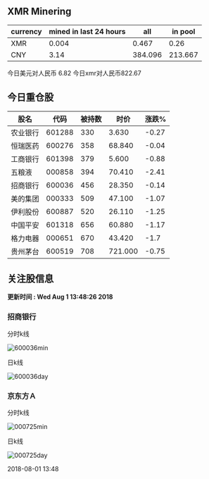 ## XMR Minering

|currency|mined in last 24 hours|all|in pool|
|---|---|---|---|
|XMR|0.004|0.467|0.26|
|CNY|3.14|384.096|213.667|

今日美元对人民币 6.82	今日xmr对人民币822.67


## 今日重仓股 

|股名|代码|被持数|时价|涨跌%|
|---|---|---|---|---|
|农业银行|601288|330|3.630|-0.27|
|恒瑞医药|600276|358|68.840|-0.04|
|工商银行|601398|379|5.600|-0.88|
|五粮液|000858|394|70.410|-2.41|
|招商银行|600036|456|28.350|-0.14|
|美的集团|000333|509|47.100|-1.07|
|伊利股份|600887|520|26.110|-1.25|
|中国平安|601318|656|60.880|-1.17|
|格力电器|000651|670|43.420|-1.7|
|贵州茅台|600519|708|721.000|-0.75|

## 关注股信息
**更新时间 : Wed Aug  1 13:48:26 2018**
### 招商银行 
分时k线

![600036min](http://image.sinajs.cn/newchart/min/n/sh600036.gif)

日k线

![600036day](http://image.sinajs.cn/newchart/daily/n/sh600036.gif)

### 京东方Ａ 
分时k线

![000725min](http://image.sinajs.cn/newchart/min/n/sz000725.gif)

日k线

![000725day](http://image.sinajs.cn/newchart/daily/n/sz000725.gif)

2018-08-01 13:48